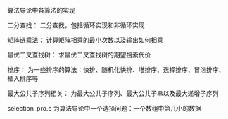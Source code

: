 ﻿算法导论中各算法的实现

二分查找：
	二分查找，包括循环实现和非循环实现

矩阵链乘法：
	计算矩阵相乘的最小次数以及输出如何相乘

最优二叉查找树：
	求最优二叉查找树的期望搜索代价
	
排序：
	为一些排序的算法：快排、随机化快排、堆排序、选择排序、冒泡排序、插入排序等


最大公共子序列相关：
	为最大公共子序列、最大公共子串以及最大递增子序列

selection_pro.c
	为算法导论中一个选择问题：一个数组中第几小的数据
